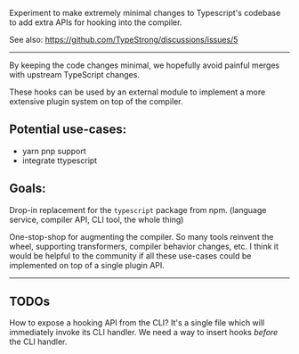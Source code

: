 Experiment to make extremely minimal changes to Typescript's codebase to add
extra APIs for hooking into the compiler.

See also:
https://github.com/TypeStrong/discussions/issues/5

---

By keeping the code changes minimal, we hopefully avoid painful merges with upstream
TypeScript changes.

These hooks can be used by an external module to implement a more extensive
plugin system on top of the compiler.

## Potential use-cases:
* yarn pnp support
* integrate ttypescript

## Goals:

Drop-in replacement for the `typescript` package from npm. (language service, compiler API, CLI tool, the whole thing)

One-stop-shop for augmenting the compiler.  So many tools reinvent the wheel, supporting transformers, compiler
behavior changes, etc.  I think it would be helpful to the community if all these use-cases could be implemented on top
of a single plugin API.

---

## TODOs

How to expose a hooking API from the CLI?  It's a single file which will immediately invoke its CLI handler.
We need a way to insert hooks *before* the CLI handler.